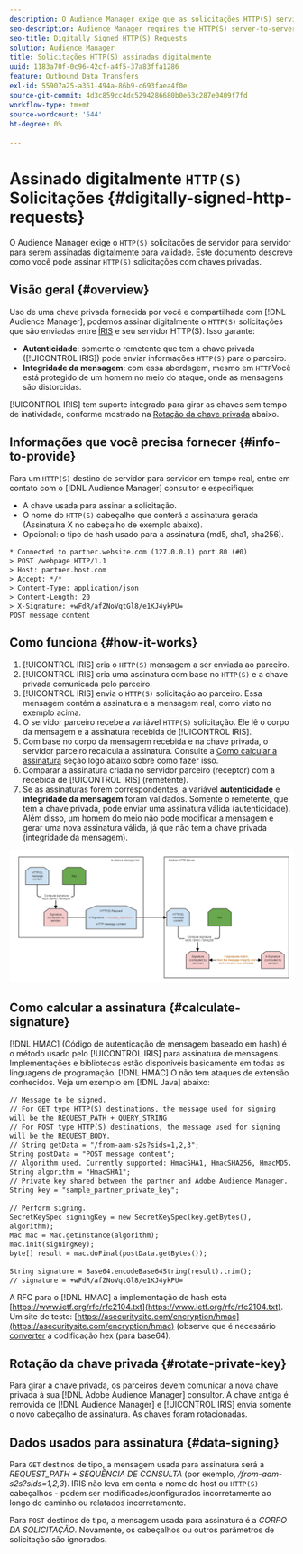 ```yaml
---
description: O Audience Manager exige que as solicitações HTTP(S) servidor para servidor sejam assinadas digitalmente para validade. Este documento descreve como você pode assinar solicitações HTTP com chaves privadas.
seo-description: Audience Manager requires the HTTP(S) server-to-server requests to be digitally signed for validity. This document describes how you can sign HTTP(S) requests with private keys.
seo-title: Digitally Signed HTTP(S) Requests
solution: Audience Manager
title: Solicitações HTTP(S) assinadas digitalmente
uuid: 1183a70f-0c96-42cf-a4f5-37a83ffa1286
feature: Outbound Data Transfers
exl-id: 55907a25-a361-494a-86b9-c693faea4f0e
source-git-commit: 4d3c859cc4dc5294286680b0e63c287e0409f7fd
workflow-type: tm+mt
source-wordcount: '544'
ht-degree: 0%

---
```


# Assinado digitalmente `HTTP(S)` Solicitações {#digitally-signed-http-requests}

O Audience Manager exige o `HTTP(S)` solicitações de servidor para servidor para serem assinadas digitalmente para validade. Este documento descreve como você pode assinar `HTTP(S)` solicitações com chaves privadas.

## Visão geral {#overview}

<!-- digitally_signed_http_requests.xml -->

Uso de uma chave privada fornecida por você e compartilhada com [!DNL Audience Manager], podemos assinar digitalmente o `HTTP(S)` solicitações que são enviadas entre [ÍRIS](../../../reference/system-components/components-data-action.md#iris) e seu servidor HTTP(S). Isso garante:

* **Autenticidade**: somente o remetente que tem a chave privada ([!UICONTROL IRIS]) pode enviar informações `HTTP(S)` para o parceiro.
* **Integridade da mensagem**: com essa abordagem, mesmo em `HTTP`Você está protegido de um homem no meio do ataque, onde as mensagens são distorcidas.

[!UICONTROL IRIS] tem suporte integrado para girar as chaves sem tempo de inatividade, conforme mostrado na [Rotação da chave privada](../../../integration/receiving-audience-data/real-time-outbound-transfers/digitally-signed-http-requests.md#rotate-private-key) abaixo.

## Informações que você precisa fornecer {#info-to-provide}

Para um `HTTP(S)` destino de servidor para servidor em tempo real, entre em contato com o [!DNL Audience Manager] consultor e especifique:

* A chave usada para assinar a solicitação.
* O nome do `HTTP(S)` cabeçalho que conterá a assinatura gerada (Assinatura X no cabeçalho de exemplo abaixo).
* Opcional: o tipo de hash usado para a assinatura (md5, sha1, sha256).

```
* Connected to partner.website.com (127.0.0.1) port 80 (#0)
> POST /webpage HTTP/1.1
> Host: partner.host.com
> Accept: */*
> Content-Type: application/json
> Content-Length: 20
> X-Signature: +wFdR/afZNoVqtGl8/e1KJ4ykPU=
POST message content
```

## Como funciona {#how-it-works}

1. [!UICONTROL IRIS] cria o `HTTP(S)` mensagem a ser enviada ao parceiro.
1. [!UICONTROL IRIS] cria uma assinatura com base no `HTTP(S)` e a chave privada comunicada pelo parceiro.
1. [!UICONTROL IRIS] envia o `HTTP(S)` solicitação ao parceiro. Essa mensagem contém a assinatura e a mensagem real, como visto no exemplo acima.
1. O servidor parceiro recebe a variável `HTTP(S)` solicitação. Ele lê o corpo da mensagem e a assinatura recebida de [!UICONTROL IRIS].
1. Com base no corpo da mensagem recebida e na chave privada, o servidor parceiro recalcula a assinatura. Consulte a [Como calcular a assinatura](../../../integration/receiving-audience-data/real-time-outbound-transfers/digitally-signed-http-requests.md#calculate-signature) seção logo abaixo sobre como fazer isso.
1. Comparar a assinatura criada no servidor parceiro (receptor) com a recebida de [!UICONTROL IRIS] (remetente).
1. Se as assinaturas forem correspondentes, a variável **autenticidade** e **integridade da mensagem** foram validados. Somente o remetente, que tem a chave privada, pode enviar uma assinatura válida (autenticidade). Além disso, um homem do meio não pode modificar a mensagem e gerar uma nova assinatura válida, já que não tem a chave privada (integridade da mensagem).

![](assets/iris-digitally-sign-http-request.png)

## Como calcular a assinatura {#calculate-signature}

[!DNL HMAC] (Código de autenticação de mensagem baseado em hash) é o método usado pelo [!UICONTROL IRIS] para assinatura de mensagens. Implementações e bibliotecas estão disponíveis basicamente em todas as linguagens de programação. [!DNL HMAC] O não tem ataques de extensão conhecidos. Veja um exemplo em [!DNL Java] abaixo:

```
// Message to be signed.
// For GET type HTTP(S) destinations, the message used for signing will be the REQUEST_PATH + QUERY_STRING
// For POST type HTTP(S) destinations, the message used for signing will be the REQUEST_BODY.
// String getData = "/from-aam-s2s?sids=1,2,3";
String postData = "POST message content";
// Algorithm used. Currently supported: HmacSHA1, HmacSHA256, HmacMD5.
String algorithm = "HmacSHA1";
// Private key shared between the partner and Adobe Audience Manager.
String key = "sample_partner_private_key";
  
// Perform signing.
SecretKeySpec signingKey = new SecretKeySpec(key.getBytes(), algorithm);
Mac mac = Mac.getInstance(algorithm);
mac.init(signingKey);
byte[] result = mac.doFinal(postData.getBytes());
  
String signature = Base64.encodeBase64String(result).trim(); 
// signature = +wFdR/afZNoVqtGl8/e1KJ4ykPU=
```

A RFC para o [!DNL HMAC] a implementação de hash está [https://www.ietf.org/rfc/rfc2104.txt](https://www.ietf.org/rfc/rfc2104.txt). Um site de teste: [https://asecuritysite.com/encryption/hmac](https://asecuritysite.com/encryption/hmac) (observe que é necessário [converter](https://tomeko.net/online_tools/hex_to_base64.php?lang=en) a codificação hex (para base64).

## Rotação da chave privada {#rotate-private-key}

Para girar a chave privada, os parceiros devem comunicar a nova chave privada à sua [!DNL Adobe Audience Manager] consultor. A chave antiga é removida de [!DNL Audience Manager] e [!UICONTROL IRIS] envia somente o novo cabeçalho de assinatura. As chaves foram rotacionadas.

## Dados usados para assinatura {#data-signing}

Para `GET` destinos de tipo, a mensagem usada para assinatura será a *REQUEST_PATH + SEQUÊNCIA DE CONSULTA* (por exemplo, */from-aam-s2s?sids=1,2,3*). IRIS não leva em conta o nome do host ou `HTTP(S)` cabeçalhos - podem ser modificados/configurados incorretamente ao longo do caminho ou relatados incorretamente.

Para `POST` destinos de tipo, a mensagem usada para assinatura é a *CORPO DA SOLICITAÇÃO*. Novamente, os cabeçalhos ou outros parâmetros de solicitação são ignorados.
